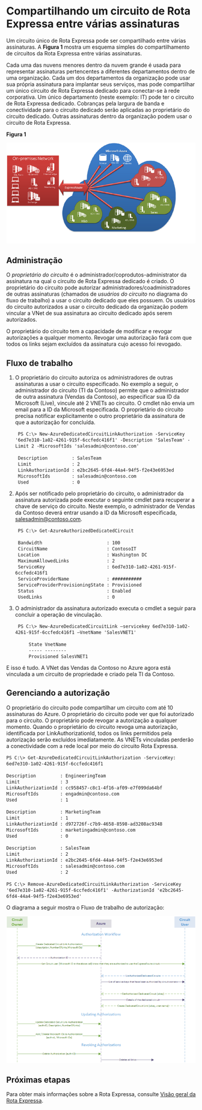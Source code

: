 <properties 
   pageTitle="Compartilhando um circuito de Rota Expressa entre várias assinaturas | Microsoft Azure"
   description="Este artigo mostra como compartilhar seu circuito de Rota Expressa entre várias assinaturas do Azure."
   services="expressroute"
   documentationCenter="na"
   authors="cherylmc"
   manager="jdial"
   editor="tysonn" />
<tags 
   ms.service="expressroute"
   ms.devlang="na"
   ms.topic="article"
   ms.tgt_pltfrm="na"
   ms.workload="infrastructure-services"
   ms.date="07/20/2015"
   ms.author="cherylmc" />

# Compartilhando um circuito de Rota Expressa entre várias assinaturas

Um circuito único de Rota Expressa pode ser compartilhado entre várias assinaturas. A **Figura 1** mostra um esquema simples do compartilhamento de circuitos da Rota Expressa entre várias assinaturas.

Cada uma das nuvens menores dentro da nuvem grande é usada para representar assinaturas pertencentes a diferentes departamentos dentro de uma organização. Cada um dos departamentos da organização pode usar sua própria assinatura para implantar seus serviços, mas pode compartilhar um único circuito de Rota Expressa dedicado para conectar-se à rede corporativa. Um único departamento (neste exemplo: IT) pode ter o circuito de Rota Expressa dedicado. Cobranças pela largura de banda e conectividade para o circuito dedicado serão aplicadas ao proprietário do circuito dedicado. Outras assinaturas dentro da organização podem usar o circuito de Rota Expressa.

**Figura 1**

![Compartilhamento de assinatura](./media/expressroute-share-circuit/IC766124.png)

## Administração

O *proprietário do circuito* é o administrador/coprodutos-administrator da assinatura na qual o circuito de Rota Expressa dedicado é criado. O proprietário do circuito pode autorizar administradores/coadministradores de outras assinaturas (chamados de *usuários do circuito* no diagrama do fluxo de trabalho) a usar o circuito dedicado que eles possuem. Os usuários do circuito autorizados a usar o circuito dedicado da organização podem vincular a VNet de sua assinatura ao circuito dedicado após serem autorizados.

O proprietário do circuito tem a capacidade de modificar e revogar autorizações a qualquer momento. Revogar uma autorização fará com que todos os links sejam excluídos da assinatura cujo acesso foi revogado.

## Fluxo de trabalho

1. O proprietário do circuito autoriza os administradores de outras assinaturas a usar o circuito especificado. No exemplo a seguir, o administrador do circuito (TI da Contoso) permite que o administrador de outra assinatura (Vendas da Contoso), ao especificar sua ID da Microsoft (Live), vincule até 2 VNETs ao circuito. O cmdlet não envia um email para a ID da Microsoft especificada. O proprietário do circuito precisa notificar explicitamente o outro proprietário da assinatura de que a autorização for concluída.

		PS C:\> New-AzureDedicatedCircuitLinkAuthorization -ServiceKey '6ed7e310-1a02-4261-915f-6ccfedc416f1' -Description 'SalesTeam' -Limit 2 -MicrosoftIds 'salesadmin@contoso.com'
		
		Description         : SalesTeam 
		Limit               : 2 
		LinkAuthorizationId : e2bc2645-6fd4-44a4-94f5-f2e43e6953ed 
		MicrosoftIds        : salesadmin@contoso.com 
		Used                : 0

1. Após ser notificado pelo proprietário do circuito, o administrador da assinatura autorizada pode executar o seguinte cmdlet para recuperar a chave de serviço do circuito. Neste exemplo, o administrador de Vendas da Contoso deverá entrar usando a ID da Microsoft especificada, salesadmin@contoso.com.

		PS C:\> Get-AzureAuthorizedDedicatedCircuit
		
		Bandwidth                        : 100
		CircuitName                      : ContosoIT
		Location                         : Washington DC
		MaximumAllowedLinks              : 2
		ServiceKey                       : 6ed7e310-1a02-4261-915f-6ccfedc416f1
		ServiceProviderName              : ###########
		ServiceProviderProvisioningState : Provisioned
		Status                           : Enabled
		UsedLinks                        : 0

1. O administrador da assinatura autorizado executa o cmdlet a seguir para concluir a operação de vinculação.

		PS C:\> New-AzureDedicatedCircuitLink –servicekey 6ed7e310-1a02-4261-915f-6ccfedc416f1 –VnetName 'SalesVNET1' 
		
			State VnetName 
			----- -------- 
			Provisioned SalesVNET1

E isso é tudo. A VNet das Vendas da Contoso no Azure agora está vinculada a um circuito de propriedade e criado pela TI da Contoso.

## Gerenciando a autorização

O proprietário do circuito pode compartilhar um circuito com até 10 assinaturas do Azure. O proprietário do circuito pode ver que foi autorizado para o circuito. O proprietário pode revogar a autorização a qualquer momento. Quando o proprietário do circuito revoga uma autorização, identificada por LinkAuthorizationId, todos os links permitidos pela autorização serão excluídos imediatamente. As VNETs vinculadas perderão a conectividade com a rede local por meio do circuito Rota Expressa.

	PS C:\> Get-AzureDedicatedCircuitLinkAuthorization -ServiceKey: 6ed7e310-1a02-4261-915f-6ccfedc416f1 
	
	Description         : EngineeringTeam 
	Limit               : 3 
	LinkAuthorizationId : cc958457-c8c1-4f16-af09-e7f099da64bf 
	MicrosoftIds        : engadmin@contoso.com 
	Used                : 1 
	
	Description         : MarketingTeam 
	Limit               : 1 
	LinkAuthorizationId : d972726f-c7b9-4658-8598-ad3208ac9348 
	MicrosoftIds        : marketingadmin@contoso.com 
	Used                : 0 
	
	Description         : SalesTeam 
	Limit               : 2 
	LinkAuthorizationId : e2bc2645-6fd4-44a4-94f5-f2e43e6953ed 
	MicrosoftIds        : salesadmin@contoso.com 
	Used                : 2 
	
	PS C:\> Remove-AzureDedicatedCircuitLinkAuthorization -ServiceKey '6ed7e310-1a02-4261-915f-6ccfedc416f1' -AuthorizationId 'e2bc2645-6fd4-44a4-94f5-f2e43e6953ed'


O diagrama a seguir mostra o Fluxo de trabalho de autorização:

![Fluxo de trabalho do compartilhamento de assinatura](./media/expressroute-share-circuit/IC759525.png)

## Próximas etapas

Para obter mais informações sobre a Rota Expressa, consulte [Visão geral da Rota Expressa](expressroute-introduction.md).

<!---HONumber=August15_HO6-->